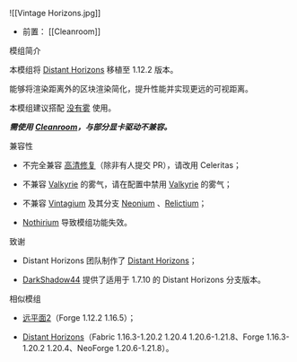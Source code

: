![[Vintage Horizons.jpg]]
- 前置：
 [[Cleanroom]]

模组简介

本模组将 [Distant Horizons](https://www.mcmod.cn/class/5009.html) 移植至 1.12.2 版本。

能够将渲染距离外的区块渲染简化，提升性能并实现更远的可视距离。

本模组建议搭配 [没有雾](https://www.mcmod.cn/class/1820.html) 使用。

_**需使用**_ [_**Cleanroom**_](https://www.mcmod.cn/class/9689.html "Cleanroom")_**，与部分显卡驱动不兼容。**_

兼容性

- 不完全兼容 [高清修复](https://www.mcmod.cn/class/36.html)（除非有人提交 PR），请改用 Celeritas；
    
- 不兼容 [Valkyrie](https://www.mcmod.cn/class/11936.html "Valkyrie") 的雾气，请在配置中禁用 [Valkyrie](https://www.mcmod.cn/class/11936.html "Valkyrie") 的雾气；
    
- 不兼容 [Vintagium](https://www.mcmod.cn/class/13582.html) 及其分支 [Neonium](https://www.mcmod.cn/class/19266.html) 、[Relictium](https://www.mcmod.cn/class/17857.html)；
    
- [Nothirium](https://www.mcmod.cn/class/6899.html) 导致模组功能失效。  
    

致谢

- Distant Horizons 团队制作了 [Distant Horizons](https://www.mcmod.cn/class/5009.html)；
    
- [DarkShadow44](https://www.mcmod.cn/author/34562.html) 提供了适用于 1.7.10 的 Distant Horizons 分支版本。
    

相似模组

- [远平面2](https://www.mcmod.cn/class/3952.html)（Forge 1.12.2 1.16.5）；  
    
- [Distant Horizons](https://www.mcmod.cn/class/5009.html)（Fabric 1.16.3-1.20.2 1.20.4 1.20.6-1.21.8、Forge 1.16.3-1.20.2 1.20.4、NeoForge 1.20.6-1.21.8）。